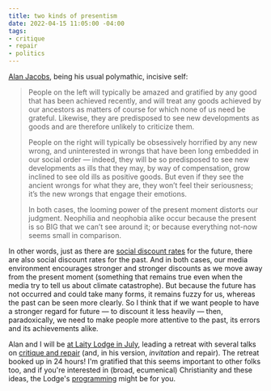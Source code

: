 ```yaml
---
title: two kinds of presentism
date: 2022-04-15 11:05:00 -04:00
tags:
- critique
- repair
- politics
---
```


[Alan Jacobs](https://blog.ayjay.org/presentism-revisited-2/), being his usual polymathic, incisive self:

>People on the left will typically be amazed and gratified by any good that has been achieved recently, and will treat any goods achieved by our ancestors as matters of course for which none of us need be grateful. Likewise, they are predisposed to see new developments as goods and are therefore unlikely to criticize them. 
>
>People on the right will typically be obsessively horrified by any new wrong, and uninterested in wrongs that have been long embedded in our social order — indeed, they will be so predisposed to see new developments as ills that they may, by way of compensation, grow inclined to see old ills as positive goods. But even if they see the ancient wrongs for what they are, they won’t feel their seriousness; it’s the new wrongs that engage their emotions. 
>
>In both cases, the looming power of the present moment distorts our judgment. Neophilia and neophobia alike occur because the present is so BIG that we can’t see around it; or because everything not-now seems small in comparison. 
>
In other words, just as there are [social discount rates](https://www.lse.ac.uk/granthaminstitute/explainers/what-are-social-discount-rates/) for the future, there are also social discount rates for the past. And in both cases, our media environment encourages stronger and stronger discounts as we move away from the present moment (something that remains true even when the media try to tell us about climate catastrophe). But because the future has not occurred and could take many forms, it remains fuzzy for us, whereas the past can be seen more clearly. So I think that if we want people to have a stronger regard for future — to discount it less heavily — then, paradoxically, we need to make people more attentive to the past, its errors and its achievements alike. 

Alan and I will be [at Laity Lodge in July](https://www.laitylodge.org/retreats/july-14-17-retreat/), leading a retreat with several talks on [critique and repair](https://sarahendren.substack.com/p/critique-and-repair-in-the-lab?s=r) (and, in his version, *invitation* and repair). The retreat booked up in 24 hours! I'm gratified that this seems important to other folks too, and if you're interested in (broad, ecumenical) Christianity and these ideas, the Lodge's [programming](https://www.laitylodge.org/) might be for you.